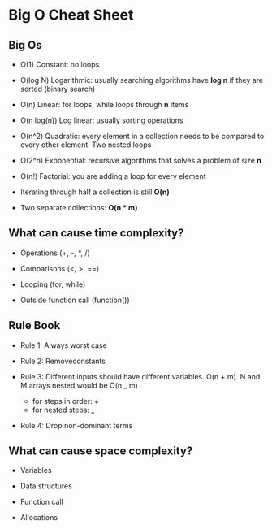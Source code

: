 # Big O Cheat Sheet

## Big Os

- O(1) Constant: no loops

- O(log N) Logarithmic: usually searching algorithms have **log n** if they are sorted (binary search)

- O(n) Linear: for loops, while loops through **n** items

- O(n log(n)) Log linear: usually sorting operations

- O(n^2) Quadratic: every element in a collection needs to be
  compared to every other element. Two
  nested loops

- O(2^n) Exponential: recursive algorithms that solves a problem of size **n**

- O(n!) Factorial: you are adding a loop for every element
  
- Iterating through half a collection is still **O(n)**

- Two separate collections: **O(n \* m)**

## What can cause time complexity?

- Operations (+, -, \*, /)

- Comparisons (<, >, ==)

- Looping (for, while)

- Outside function call (function())

## Rule Book

* Rule 1: Always worst case

* Rule 2: Removeconstants

* Rule 3: Different inputs should have different variables. O(n + m). N and M arrays nested would be O(n _ m)
  * for steps in order: +
  * for nested steps: _

- Rule 4: Drop non-dominant terms

## What can cause space complexity?

- Variables

- Data structures

- Function call

- Allocations
